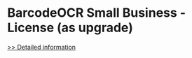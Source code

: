 # BarcodeOCR Small Business - License (as upgrade)
[>> Detailed information](https://secure.shareit.com/shareit/product.html?productid=300771130&affiliateid=200057808)